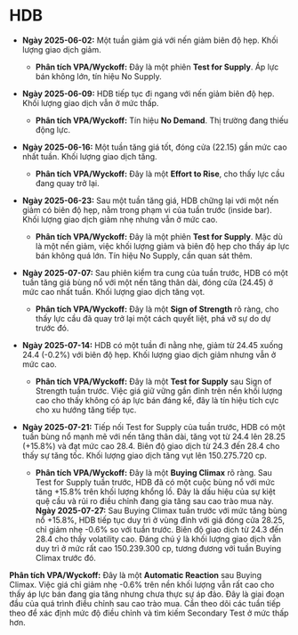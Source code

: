 # HDB

- **Ngày 2025-06-02:** Một tuần giảm giá với nến giảm biên độ hẹp. Khối lượng giao dịch giảm.
    - **Phân tích VPA/Wyckoff:** Đây là một phiên **Test for Supply**. Áp lực bán không lớn, tín hiệu No Supply.
- **Ngày 2025-06-09:** HDB tiếp tục đi ngang với nến giảm biên độ hẹp. Khối lượng giao dịch vẫn ở mức thấp.
    - **Phân tích VPA/Wyckoff:** Tín hiệu **No Demand**. Thị trường đang thiếu động lực.
- **Ngày 2025-06-16:** Một tuần tăng giá tốt, đóng cửa (22.15) gần mức cao nhất tuần. Khối lượng giao dịch tăng.
    - **Phân tích VPA/Wyckoff:** Đây là một **Effort to Rise**, cho thấy lực cầu đang quay trở lại.
- **Ngày 2025-06-23:** Sau một tuần tăng giá, HDB chững lại với một nến giảm có biên độ hẹp, nằm trong phạm vi của tuần trước (inside bar). Khối lượng giao dịch giảm nhẹ nhưng vẫn ở mức cao.
    - **Phân tích VPA/Wyckoff:** Đây là một phiên **Test for Supply**. Mặc dù là một nến giảm, việc khối lượng giảm và biên độ hẹp cho thấy áp lực bán không quá lớn. Tín hiệu No Supply, cần quan sát thêm.
- **Ngày 2025-07-07:** Sau phiên kiểm tra cung của tuần trước, HDB có một tuần tăng giá bùng nổ với một nến tăng thân dài, đóng cửa (24.45) ở mức cao nhất tuần. Khối lượng giao dịch tăng vọt.
    - **Phân tích VPA/Wyckoff:** Đây là một **Sign of Strength** rõ ràng, cho thấy lực cầu đã quay trở lại một cách quyết liệt, phá vỡ sự do dự trước đó.
- **Ngày 2025-07-14:** HDB có một tuần đi nằng nhẹ, giảm từ 24.45 xuống 24.4 (-0.2%) với biên độ hẹp. Khối lượng giao dịch giảm nhưng vẫn ở mức cao.
    - **Phân tích VPA/Wyckoff:** Đây là một **Test for Supply** sau Sign of Strength tuần trước. Việc giá giữ vững gần đỉnh trên nền khối lượng cao cho thấy không có áp lực bán đáng kể, đây là tín hiệu tích cực cho xu hướng tăng tiếp tục.


- **Ngày 2025-07-21:** Tiếp nối Test for Supply của tuần trước, HDB có một tuần bùng nổ mạnh mẽ với nến tăng thân dài, tăng vọt từ 24.4 lên 28.25 (+15.8%) và đạt mức cao 28.4. Biên độ giao dịch từ 24.3 đến 28.4 cho thấy sự tăng tốc. Khối lượng giao dịch tăng vụt lên 150.275.720 cp.
    - **Phân tích VPA/Wyckoff:** Đây là một **Buying Climax** rõ ràng. Sau Test for Supply tuần trước, HDB đã có một cuộc bùng nổ với mức tăng +15.8% trên khối lượng khổng lồ. Đây là dấu hiệu của sự kiệt quệ cầu và rủi ro điều chỉnh đang gia tăng sau cao trào mua này.
**Ngày 2025-07-27:** Sau Buying Climax tuần trước với mức tăng bùng nổ +15.8%, HDB tiếp tục duy trì ở vùng đỉnh với giá đóng cửa 28.25, chỉ giảm nhẹ -0.6% so với tuần trước. Biên độ giao dịch từ 24.3 đến 28.4 cho thấy volatility cao. Đáng chú ý là khối lượng giao dịch vẫn duy trì ở mức rất cao 150.239.300 cp, tương đương với tuần Buying Climax trước đó.

**Phân tích VPA/Wyckoff:** Đây là một **Automatic Reaction** sau Buying Climax. Việc giá chỉ giảm nhẹ -0.6% trên nền khối lượng vẫn rất cao cho thấy áp lực bán đang gia tăng nhưng chưa thực sự áp đảo. Đây là giai đoạn đầu của quá trình điều chỉnh sau cao trào mua. Cần theo dõi các tuần tiếp theo để xác định mức độ điều chỉnh và tìm kiếm Secondary Test ở mức thấp hơn.
